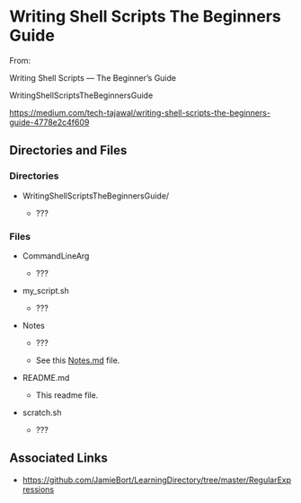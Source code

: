 # Writing Shell Scripts The Beginners Guide

From:

Writing Shell Scripts — The Beginner’s Guide

WritingShellScriptsTheBeginnersGuide

https://medium.com/tech-tajawal/writing-shell-scripts-the-beginners-guide-4778e2c4f609

## Directories and Files

### Directories

- WritingShellScriptsTheBeginnersGuide/

  - ???

### Files

- CommandLineArg

  - ???

- my_script.sh

  - ???

- Notes

  - ???

  - See this [Notes.md](https://github.com/JamieBort/LearningDirectory/blob/master/Bash/BashScripting/WritingShellScriptsTheBeginnersGuide/Notes.md) file.

- README.md

  - This readme file.

- scratch.sh

  - ???

## Associated Links

- https://github.com/JamieBort/LearningDirectory/tree/master/RegularExpressions
